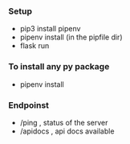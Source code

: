 ### Setup
- pip3 install pipenv
- pipenv install (in the pipfile dir)
- flask run

### To install any py package
- pipenv install <package-name>

### Endpoinst
- /ping , status of the server
- /apidocs , api docs available